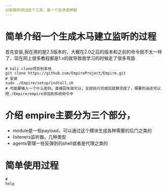 ```yaml
---
以前就听说过这个工具，是一个后渗透神器
---
```

# 简单介绍一个生成木马建立监听的过程
首先安装,我在用的是2.5版本的，大概在2.0之后的版本和之前的命令就不太一样了，现在网上很多教程都是1.x的就导致我学习的时候走了很多弯路
```
# kali clone项目到本地
git clone https://github.com/EmpireProject/Empire.git
# 安装
sudo ./Empire/setup/indtall.sh
# 可能要输入一个什么密码，直接回车就可以，全部执行完成后就算完成了，需要的话还可以把./Empire/empire添加到系统命令中
```

# 介绍 empire主要分为三个部分，
- module是一些payload，可以通过这个模块生成各种需要的后门之类的
- listeners监听器，几种类型
- agents管理一些反弹到的shell或者是代理之类的

# 简单使用过程
```
# 
help
```